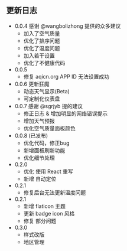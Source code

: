 ## 更新日志
- 0.0.4 感谢 @wangbolizhong 提供的众多建议
    - 加入了空气质量
    - 优化了排序问题
    - 优化了温度问题
    - 加入若干设置
    - 优化了不健康代码
- 0.0.5 
    - 修复 aqicn.org APP ID 无法设置成功
- 0.0.6 更新狂魔
    - 动态天气显示(Beta)
    - 可定制化仪表盘 
- 0.0.7 感谢 @sgrjyb 提的建议
    - 修正日志 & 增加明显的网络错误提示
    - 增加天气预报
    - 优化空气质量面板颜色
- 0.0.8 (已发布)
    - 优化代码，修正bug
    - 新增面板刷新功能
    - 优化细节处理
- 0.2.0
    - 优化 使用 React 重写
    - 新增 自动定位
- 0.2.1
    - 修复后台无法更新温度问题
- 0.2.1
    - 新增 flaticon 主题
    - 更新 badge icon 风格
    - 修复 部分问题
- 0.3.0
    - 样式改版
    - 地区管理